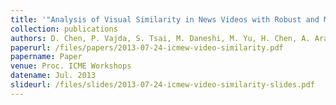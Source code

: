 ```yaml
---
title: '"Analysis of Visual Similarity in News Videos with Robust and Memory-Efficient Image Retrieval,"'
collection: publications
authors: D. Chen, P. Vajda, S. Tsai, M. Daneshi, M. Yu, H. Chen, A. Araujo and B. Girod
paperurl: /files/papers/2013-07-24-icmew-video-similarity.pdf
papername: Paper
venue: Proc. ICME Workshops
datename: Jul. 2013
slideurl: /files/slides/2013-07-24-icmew-video-similarity-slides.pdf
---
```

